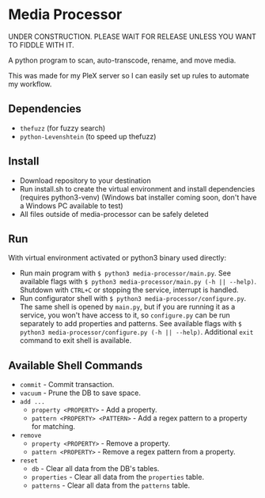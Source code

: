 # Media Processor

UNDER CONSTRUCTION. PLEASE WAIT FOR RELEASE UNLESS YOU WANT TO FIDDLE WITH IT.

A python program to scan, auto-transcode, rename, and move media.

This was made for my PleX server so I can easily set up rules to automate my workflow.

## Dependencies

* `thefuzz` (for fuzzy search)
* `python-Levenshtein` (to speed up thefuzz)

## Install

* Download repository to your destination
* Run install.sh to create the virtual environment and install dependencies (requires python3-venv) (Windows bat installer coming soon, don't have a Windows PC available to test)
* All files outside of media-processor can be safely deleted

## Run

With virtual environment activated or python3 binary used directly:

* Run main program with `$ python3 media-processor/main.py`. See available flags with `$ python3 media-processor/main.py (-h || --help)`. Shutdown with `CTRL+C` or stopping the service, interrupt is handled.
* Run configurator shell with `$ python3 media-processor/configure.py`. The same shell is opened by `main.py`, but if you are running it as a service, you won't have access to it, so `configure.py` can be run separately to add properties and patterns. See available flags with `$ python3 media-processor/configure.py (-h || --help)`. Additional `exit` command to exit shell is available.

## Available Shell Commands

* `commit` - Commit transaction.
* `vacuum` - Prune the DB to save space.
* `add ...`
  * `property <PROPERTY>` - Add a property.
  * `pattern <PROPERTY> <PATTERN>` - Add a regex pattern to a property for matching.
* `remove`
  * `property <PROPERTY>` - Remove a property.
  * `pattern <PROPERTY>` - Remove a regex pattern from a property.
* `reset`
  * `db` - Clear all data from the DB's tables.
  * `properties` - Clear all data from the `properties` table.
  * `patterns` - Clear all data from the `patterns` table.
